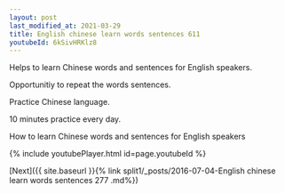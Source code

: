 ```yaml
---
layout: post
last_modified_at: 2021-03-29
title: English chinese learn words sentences 611 
youtubeId: 6kSivHRKlz8
---
```

 
 
Helps to learn Chinese words and sentences for English speakers.

Opportunitiy to repeat the words sentences. 

Practice Chinese language. 
 
10 minutes practice every day. 
 
How to learn Chinese words and sentences for English speakers 
 
{% include youtubePlayer.html id=page.youtubeId %}
 
 
[Next]({{ site.baseurl }}{% link  split1/_posts/2016-07-04-English chinese learn words sentences 277 .md%})
 
